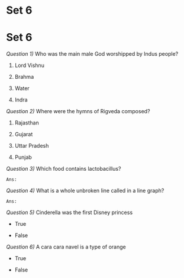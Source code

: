 #	Set 6

#	Set 6

_Question 1)_	Who was the main male God worshipped by Indus people?

1.	Lord Vishnu

1.	Brahma

1.	Water

1.	Indra




_Question 2)_	Where were the hymns of Rigveda composed?

1.	Rajasthan

1.	Gujarat

1.	Uttar Pradesh

1.	Punjab




_Question 3)_	Which food contains lactobacillus?

	Ans:




_Question 4)_	What is a whole unbroken line called in a line graph?

	Ans:




_Question 5)_	Cinderella was the first Disney princess

*	True

*	False




_Question 6)_	A cara cara navel is a type of orange

*	True

*	False




